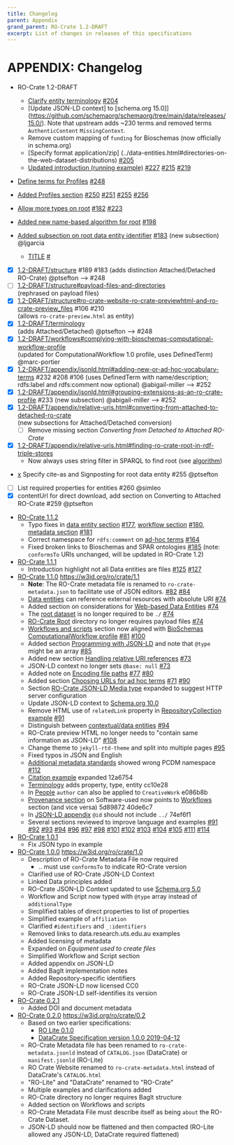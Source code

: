 ```yaml
---
title: Changelog
parent: Appendix
grand_parent: RO-Crate 1.2-DRAFT
excerpt: List of changes in releases of this specifications
---
```

<!--
   Copyright 2019-2020 University of Technology Sydney
   Copyright 2019-2020 The University of Manchester UK 
   Copyright 2019-2020 RO-Crate contributors <https://github.com/ResearchObject/ro-crate/graphs/contributors>

   Licensed under the Apache License, Version 2.0 (the "License");
   you may not use this file except in compliance with the License.
   You may obtain a copy of the License at

       http://www.apache.org/licenses/LICENSE-2.0

   Unless required by applicable law or agreed to in writing, software
   distributed under the License is distributed on an "AS IS" BASIS,
   WITHOUT WARRANTIES OR CONDITIONS OF ANY KIND, either express or implied.
   See the License for the specific language governing permissions and
   limitations under the License.
-->


# APPENDIX: Changelog

* RO-Crate 1.2-DRAFT
  * [Clarify entity terminology](../contextual-entities.md#contextual-vs-data-entities)  [#204](https://github.com/ResearchObject/ro-crate/issues/204)
  * [Update JSON-LD context] to [schema.org 15.0]](https://github.com/schemaorg/schemaorg/tree/main/data/releases/15.0/). Note that upstream adds ~230 terms and removed terms `AuthenticContent` `MissingContext`.
  * Remove custom mapping of `funding` for Bioschemas (now officially in schema.org)
  * [Specify format application/zip] (../data-entities.html#directories-on-the-web-dataset-distributions)  [#205](https://github.com/ResearchObject/ro-crate/issues/235)  
  * [Updated introduction (running example)](../introduction.html)  [#227](https://github.com/ResearchObject/ro-crate/issues/227) [#215](https://github.com/ResearchObject/ro-crate/issues/215) [#219](https://github.com/ResearchObject/ro-crate/issues/219)
* [Define terms for Profiles](../metadata.html#additional-metadata-standards)  [#248](https://github.com/ResearchObject/ro-crate/issues/248)
* [Added Profiles section](../profiles)  [#250](https://github.com/ResearchObject/ro-crate/issues/250) [#251](https://github.com/ResearchObject/ro-crate/issues/251) [#255](https://github.com/ResearchObject/ro-crate/issues/255) [#256](https://github.com/ResearchObject/ro-crate/issues/256)
* [Allow more types on root](../root-data-entity.html#ro-crate-metadata-file-descriptor)  [#182](https://github.com/ResearchObject/ro-crate/issues/182) [#223](https://github.com/ResearchObject/ro-crate/issues/223)
* [Added new name-based algorithm for root](../root-data-entity.html#finding-the-root-data-entity)  [#198](https://github.com/ResearchObject/ro-crate/issues/198)
* [Added subsection on root data entity identifier](../root-data-entity.html#root-data-entity-identifier)   [#183](https://github.com/ResearchObject/ro-crate/issues/183)
  (new subsection) @ljgarcia   
  
  * [TITLE](../metadata.html#additional-metadata-standards)  [#](https://github.com/ResearchObject/ro-crate/issues/)
  
  


* [x] [1.2-DRAFT/structure](https://www.researchobject.org/ro-crate/1.2-DRAFT/structure)   #189 #183 
  (adds distinction Attached/Detached RO-Crate) @ptsefton  --> #248
* [ ] [1.2-DRAFT/structure#payload-files-and-directories](https://www.researchobject.org/ro-crate/1.2-DRAFT/structure#payload-files-and-directories)  
  (rephrased on payload files)
* [x] [1.2-DRAFT/structure#ro-crate-website-ro-crate-previewhtml-and-ro-crate-preview_files](https://www.researchobject.org/ro-crate/1.2-DRAFT/structure#ro-crate-website-ro-crate-previewhtml-and-ro-crate-preview_files) #106 #210  
  (allows `ro-crate-preview.html` as entity) 
* [x] [1.2-DRAFT/terminology](https://www.researchobject.org/ro-crate/1.2-DRAFT/terminology)  
  (adds Attached/Detached) @ptsefton  --> #248
* [x] [1.2-DRAFT/workflows#complying-with-bioschemas-computational-workflow-profile](https://www.researchobject.org/ro-crate/1.2-DRAFT/workflows#complying-with-bioschemas-computational-workflow-profile)   
  (updated for ComputationalWorkflow 1.0 profile, uses DefinedTerm) @marc-portier 
* [x] [1.2-DRAFT/appendix/jsonld.html#adding-new-or-ad-hoc-vocabulary-terms](https://www.researchobject.org/ro-crate/1.2-DRAFT/appendix/jsonld.html#adding-new-or-ad-hoc-vocabulary-terms)   #232 #208 #106
  (uses DefinedTerm with name/description; rdfs:label and rdfs:comment now optional) @abigail-miller  --> #252
* [x] [1.2-DRAFT/appendix/jsonld.html#grouping-extensions-as-an-ro-crate-profile](https://www.researchobject.org/ro-crate/1.2-DRAFT/appendix/jsonld.html#grouping-extensions-as-an-ro-crate-profile)   #233 
  (new subsection) @abigail-miller --> #252
* [x] [1.2-DRAFT/appendix/relative-uris.html#converting-from-attached-to-detached-ro-crate](https://www.researchobject.org/ro-crate/1.2-DRAFT/appendix/relative-uris.html#converting-from-attached-to-detached-ro-crate)  
   (new subsections for Attached/Detached conversion) 
  * [ ] Remove missing section _Converting from Detached to Attached RO-Crate_
* [x] [1.2-DRAFT/appendix/relative-uris.html#finding-ro-crate-root-in-rdf-triple-stores](https://www.researchobject.org/ro-crate/1.2-DRAFT/appendix/relative-uris.html#finding-ro-crate-root-in-rdf-triple-stores)
    - Now always uses string filter in SPARQL to find root (see [algorithm](https://www.researchobject.org/ro-crate/1.2-DRAFT/root-data-entity.html#finding-the-root-data-entity))
* [x](https://www.researchobject.org/ro-crate/1.2-DRAFT/root-data-entity#resolvable-persistent-identifiers) Specify cite-as and Signposting for root data entity #255 @ptsefton 
* [ ] List required properties for entities #260 @simleo 
* [x] contentUrl for direct download, add section on Converting to Attached RO-Crate #259 @ptsefton 

* [RO-Crate 1.1.2](https://github.com/ResearchObject/ro-crate/releases/tag/1.1.2) 
  * Typo fixes in [data entity section](../data-entities.md) [#177](https://github.com/ResearchObject/ro-crate/issues/177), [workflow section](../workflows.md) [#180](https://github.com/ResearchObject/ro-crate/issues/180), [metadata section](../metadata.md) [#181](https://github.com/ResearchObject/ro-crate/issues/181) 
  * Correct namespace for `rdfs:comment` on [ad-hoc terms](jsonld.md#add-local-definitions-of-ad-hoc-terms) [#164](https://github.com/ResearchObject/ro-crate/issues/164)
  * Fixed broken links to Bioschemas and SPAR ontologies [#185](https://github.com/ResearchObject/ro-crate/issues/185) (note: `conformsTo` URIs unchanged, will be updated in RO-Crate 1.2)
* [RO-Crate 1.1.1](https://github.com/ResearchObject/ro-crate/releases/tag/1.1.1)
  * Introduction highlight not all Data entities are files [#125](https://github.com/ResearchObject/ro-crate/issues/125) [#127](https://github.com/ResearchObject/ro-crate/pull/127)
* [RO-Crate 1.1.0](https://github.com/ResearchObject/ro-crate/releases/tag/1.1.0) <https://w3id.org/ro/crate/1.1>
  * **Note**: The RO-Crate metadata file is renamed to `ro-crate-metadata.json` to facilitate use of JSON editors.  [#82](https://github.com/ResearchObject/ro-crate/issues/82) [#84](https://github.com/ResearchObject/ro-crate/issues/84)
  * [Data entities](../data-entities.md) can reference external resources with absolute URI [#74](https://github.com/ResearchObject/ro-crate/issues/74)
  * Added section on considerations for [Web-based Data Entities](../data-entities.md#web-based-data-entities)  [#74](https://github.com/ResearchObject/ro-crate/issues/74)
  * The [root dataset](../root-data-entity.md#direct-properties-of-the-root-data-entity) is no longer required to be `./` [#74](https://github.com/ResearchObject/ro-crate/issues/74)
  * [RO-Crate Root](../structure.md) directory no longer requires payload files [#74](https://github.com/ResearchObject/ro-crate/issues/74)
  * [Workflows and scripts](../workflows.md) section now aligned with [BioSchemas ComputationalWorkflow profile](https://bioschemas.org/profiles/ComputationalWorkflow/0.5-DRAFT-2020_07_21/)  [#81](https://github.com/ResearchObject/ro-crate/issues/81) [#100](https://github.com/ResearchObject/ro-crate/pull/100)
  * Added section [Programming with JSON-LD](implementation-notes.md#programming-with-json-ld) and note that `@type` might be an array [#85](https://github.com/ResearchObject/ro-crate/issues/85)
  * Added new section [Handling relative URI references](jsonld.md#handling-relative-uri-references) [#73](https://github.com/ResearchObject/ro-crate/issues/73)
  * JSON-LD context no longer sets `@base: null` [#73](https://github.com/ResearchObject/ro-crate/issues/73)
  * Added note on [Encoding file paths](../data-entities.md#encoding-file-paths) [#77](https://github.com/ResearchObject/ro-crate/issues/77) [#80](https://github.com/ResearchObject/ro-crate/issues/80)
  * Added section [Choosing URLs for ad hoc terms](jsonld.md#adding-new-or-ad-hoc-vocabulary-terms) [#71](https://github.com/ResearchObject/ro-crate/issues/71) [#90](https://github.com/ResearchObject/ro-crate/issues/90)
  * Section [RO-Crate JSON-LD Media type](jsonld.md#ro-crate-json-ld-media-type) expanded to suggest HTTP server configuration
  * Update JSON-LD context to [Schema.org 10.0](http://schema.org/version/10.0/)
  * Remove HTML use of `relatedLink` property in [RepositoryCollection example](../provenance.md#digital-library-and-repository-content) [#91](https://github.com/ResearchObject/ro-crate/pull/91)
  * Distinguish between [contextual/data entities](../contextual-entities.md#contextual-vs-data-entities) [#94](https://github.com/ResearchObject/ro-crate/pull/94)
  * RO-Crate preview HTML no longer needs to "contain same information as JSON-LD" [#108](https://github.com/ResearchObject/ro-crate/issues/108)
  * Change theme to `jekyll-rtd-theme` and split into multiple pages [#95](https://github.com/ResearchObject/ro-crate/pull/95)
  * Fixed typos in JSON and English 
  * [Additional metadata standards](../metadata.md#additional-metadata-standards) showed wrong PCDM namespace [#112](https://github.com/ResearchObject/ro-crate/pull/112)
  * [Citation example](../contextual-entities.md#publications-via-citation-property) expanded 12a6754
  * [Terminology](../terminology.md) adds property, type, entity cc10e28
  * In [People](../contextual-entities.md#people) `author` can also be applied to `CreativeWork` e086b8b
  * [Provenance section](../provenance.md) on Software-used now points to [Workflows](../workflows.md) section (and vice versa) 5d89872 40de6c7
  * In [JSON-LD appendix](jsonld.md) `@id` should not include `../` 74ef6f1
  * Several sections reviewed to improve language and examples
    [#91](https://github.com/ResearchObject/ro-crate/pull/91)
    [#92](https://github.com/ResearchObject/ro-crate/pull/92)
    [#93](https://github.com/ResearchObject/ro-crate/pull/93)
    [#94](https://github.com/ResearchObject/ro-crate/pull/94)
    [#96](https://github.com/ResearchObject/ro-crate/pull/96)
    [#97](https://github.com/ResearchObject/ro-crate/pull/97)
    [#98](https://github.com/ResearchObject/ro-crate/pull/98)
    [#101](https://github.com/ResearchObject/ro-crate/pull/101)
    [#102](https://github.com/ResearchObject/ro-crate/pull/102)
    [#103](https://github.com/ResearchObject/ro-crate/pull/103)
    [#104](https://github.com/ResearchObject/ro-crate/pull/104)
    [#105](https://github.com/ResearchObject/ro-crate/pull/105)
    [#111](https://github.com/ResearchObject/ro-crate/pull/111)
    [#114](https://github.com/ResearchObject/ro-crate/pull/114)
* [RO-Crate 1.0.1](https://github.com/ResearchObject/ro-crate/releases/tag/1.0.1)
  * Fix JSON typo in example  
* [RO-Crate 1.0.0](https://github.com/ResearchObject/ro-crate/releases/tag/1.0.0) <https://w3id.org/ro/crate/1.0>
  * Description of RO-Crate Metadata File now required
    * .. must use `conformsTo` to indicate RO-Crate version
  * Clarified use of RO-Crate JSON-LD Context
  * Linked Data principles added
  * RO-Crate JSON-LD Context updated to use [Schema.org 5.0](http://schema.org/version/5.0/)
  * Workflow and Script now typed with `@type` array instead of `additionalType`
  * Simplified tables of direct properties to list of properties
  * Simplified example of `affiliation`
  * Clarified `#identifiers` and `_:identifiers`
  * Removed links to data.research.uts.edu.au examples
  * Added licensing of metadata
  * Expanded on _Equipment used to create files_
  * Simplified Workflow and Script section
  * Added appendix on JSON-LD 
  * Added BagIt implementation notes
  * Added Repository-specific identifiers
  * RO-Crate JSON-LD now licensed CC0
  * RO-Crate JSON-LD self-identifies its version
* [RO-Crate 0.2.1](https://github.com/ResearchObject/ro-crate/releases/tag/0.2.1) 
  * Added DOI and document metadata
* [RO-Crate 0.2.0](https://github.com/ResearchObject/ro-crate/releases/tag/0.2.0) <https://w3id.org/ro/crate/0.2>
  * Based on two earlier specifications:
    * [RO Lite 0.1.0](https://www.researchobject.org/ro-crate/0.1.0/)
    * [DataCrate Specification version 1.0.0 2019-04-12](https://github.com/UTS-eResearch/datacrate/blob/47a5046b6fb54fc8f2e751f67fb98b8b2216c955/spec/1.0/data_crate_specification_v1.0.md)
  * RO-Crate Metadata file has been renamed to `ro-crate-metadata.jsonld` instead of `CATALOG.json` (DataCrate) or `manifest.jsonld` (RO-Lite)
  * RO Crate Website renamed to `ro-crate-metadata.html` instead of DataCrate's `CATALOG.html`
  * "RO-Lite" and "DataCrate" renamed to "RO-Crate"
  * Multiple examples and clarifications added
  * RO-Crate directory no longer requires BagIt structure
  * Added section on Workflows and scripts
  * RO-Crate Metadata File must describe itself as being `about` the RO-Crate Dataset.
  * JSON-LD should now be flattened and then compacted (RO-Lite allowed any JSON-LD, DataCrate required flattened)

